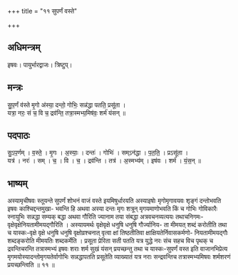 +++
title = "११ सुपर्णं वस्ते"

+++
## अधिमन्त्रम्
इषवः। पायुर्भारद्वाजः। त्रिष्टुप्।

## मन्त्रः
सु॒प॒र्णं व॑स्ते मृ॒गो अ॑स्या॒ दन्तो॒ गोभिः॒ सन्न॑द्धा पतति॒ प्रसू॑ता ।  
यत्रा॒ नरः॒ सं च॒ वि च॒ द्रव॑न्ति॒ तत्रा॒स्मभ्य॒मिष॑वः॒ शर्म॑ यंसन् ॥

## पदपाठः
सु॒ऽप॒र्णम् । व॒स्ते॒ । मृ॒गः । अ॒स्याः॒ । दन्तः॑ । गोभिः॑ । सम्ऽन॑द्धा । प॒त॒ति॒ । प्रऽसू॑ता ।  
यत्र॑ । नरः॑ । सम् । च॒ । वि । च॒ । द्रव॑न्ति । तत्र॑ । अ॒स्मभ्य॑म् । इष॑वः । शर्म॑ । यं॒स॒न् ॥

## भाष्यम्
अस्यामृचीषवः स्तूयन्ते सुपर्णं शोभनं वाजं वस्ते इयमिषुर्धारयति अस्याइषोः मृगोमृगावयवः शृङ्गं दन्तोभवति इषवः काश्चिद्दन्तमुखा- भवन्ति हि अथवा अस्या दन्तः मृगः शत्रून् मृगयमाणोभवति किं च गोभिः गोविकारैः स्नायुभिः सन्नद्धा सम्यक् बद्धा अथवा गौरिति ज्यानाम तया संबद्धा अत्रवचनव्यत्ययः तथाचनिगमः-वृक्षेवृक्षेनियतामीमयद्गौरिति । अस्यायमर्थः वृक्षेवृक्षे धनुषि धनुषि गौर्ज्यानिय- ता मीमयत् शब्दं करोतीति तथा च यास्कः-वृक्षे वृक्षे धनुषि धनुषि वृक्षोव्रश्चनात् वृत्वा क्षां तिष्ठतीतिवा क्षाक्षियतेर्निवासकर्मणो- नियतामीमयद्गौः शब्दङ्करोति मीमयतिः शब्दकर्मेति । प्रसूता प्रेरिता सती पतति यत्र युद्धे नरः संच सहच विच पृथक् च द्रवन्तिचरन्ति तत्रास्मभ्यं इषवः शराः शर्म सुखं यंसन् प्रयच्छन्तु तथा च यास्कः-सुपर्णं वस्त इति वाजानभिप्रेत्य मृगमयोस्यादन्तोमृगयतेर्वागोभिः सन्नद्धापतति प्रसूतेति व्याख्यातं यत्र नराः सन्द्रवन्तिच तत्रास्मभ्यमिषवः शर्मशरणं प्रयच्छन्त्विति ॥ ११ ॥